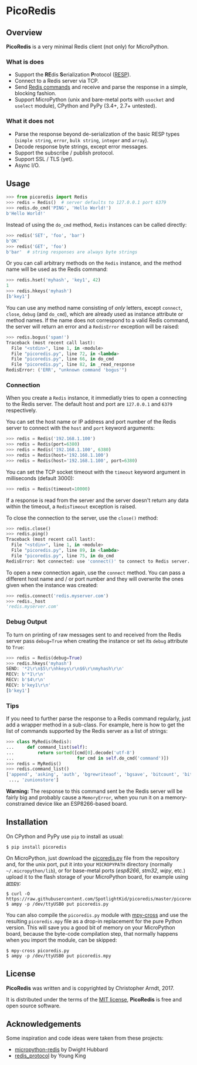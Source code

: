 PicoRedis
=========


## Overview

**PicoRedis** is a very minimal Redis client (not only) for MicroPython.


### What is does

* Support the **RE**dis **S**erialization **P**rotocol ([RESP]).
* Connect to a Redis server via TCP.
* Send [Redis commands] and receive and parse the response in a simple,
  blocking fashion.
* Support MicroPython (unix and bare-metal ports with `usocket` and `uselect`
  module), CPython and PyPy (3.4+, 2.7+ untested).


### What it does not

* Parse the response beyond de-serialization of the basic RESP types
  (`simple string`, `error`, `bulk string`, `integer` and `array`).
* Decode response byte strings, except error messages.
* Support the subscribe / publish protocol.
* Support SSL / TLS (yet).
* Async I/O.


## Usage

```python
>>> from picoredis import Redis
>>> redis = Redis()  # server defaults to 127.0.0.1 port 6379
>>> redis.do_cmd('PING', 'Hello World!')
b'Hello World!'
```

Instead of using the `do_cmd` method, `Redis` instances can be called directly:

```python
>>> redis('SET', 'foo', 'bar')
b'OK'
>>> redis('GET', 'foo')
b'bar'  # string responses are always byte strings
```

Or you can call arbitrary methods on the `Redis` instance, and the method name
will be used as the Redis command:

```python
>>> redis.hset('myhash', 'key1', 42)
1
>>> redis.hkeys('myhash')
[b'key1']
```

You can use any method name consisting of *only* letters, except `connect`,
`close`, `debug` (and `do_cmd`), which are already used as instance attribute
or method names. If the name does not correspond to a valid Redis command, the
server will return an error and a `RedisError` exception will be raised:

```python
>>> redis.bogus('spam!')
Traceback (most recent call last):
  File "<stdin>", line 1, in <module>
  File "picoredis.py", line 72, in <lambda>
  File "picoredis.py", line 66, in do_cmd
  File "picoredis.py", line 82, in _read_response
RedisError: ('ERR', "unknown command 'bogus'")
```


### Connection

When you create a `Redis` instance, it immediatly tries to open a connecting to
the Redis server. The default host and port are `127.0.0.1` and `6379`
respectively.

You can set the host name or IP address and port number of the Redis server to
connect with the `host` and `port` keyword arguments:

```python
>>> redis = Redis('192.168.1.100')
>>> redis = Redis(port=6380)
>>> redis = Redis('192.168.1.100', 6380)
>>> redis = Redis(host='192.168.1.100')
>>> redis = Redis(host='192.168.1.100', port=6380)
```

You can set the TCP socket timeout with the `timeout` keyword argument in
milliseconds (default 3000):

```python
>>> redis = Redis(timeout=10000)
```

If a response is read from the server and the server doesn't return any data
within the timeout, a `RedisTimeout` exception is raised.

To close the connection to the server, use the `close()` method:

```python
>>> redis.close()
>>> redis.ping()
Traceback (most recent call last):
  File "<stdin>", line 1, in <module>
  File "picoredis.py", line 89, in <lambda>
  File "picoredis.py", line 75, in do_cmd
RedisError: Not connected: use 'connect()' to connect to Redis server.
```

To open a new connection again, use the `connect` method. You can pass a
different host name and / or port number and they will overwrite the ones given
when the instance was created:

```python
>>> redis.connect('redis.myserver.com')
>>> redis._host
'redis.myserver.com'
```


### Debug Output

To turn on printing of raw messages sent to and received from the Redis server
pass `debug=True` when creating the instance or set its `debug` attribute to
`True`:

```python
>>> redis = Redis(debug=True)
>>> redis.hkeys('myhash')
SEND: '*2\r\n$5\r\nhkeys\r\n$6\r\nmyhash\r\n'
RECV: b'*1\r\n'
RECV: b'$4\r\n'
RECV: b'key1\r\n'
[b'key1']
```


### Tips

If you need to further parse the response to a Redis command regularly, just
add a wrapper method in a sub-class. For example, here is how to get the list
of commands supported by the Redis server as a list of strings:

```python
>>> class MyRedis(Redis):
...     def command_list(self):
...         return sorted([cmd[0].decode('utf-8')
...                        for cmd in self.do_cmd('command')])
>>> redis = MyRedis()
>>> redis.command_list()
['append', 'asking', 'auth', 'bgrewriteaof', 'bgsave', 'bitcount', 'bitfield',
 ..., 'zunionstore']
```

**Warning:** The response to this command sent be the Redis server will be
fairly big and probably cause a `MemoryError`, when you run it on a
memory-constrained device like an ESP8266-based board.


## Installation

On CPython and PyPy use `pip` to install as usual:

    $ pip install picoredis

On MicroPython, just download the [picoredis.py] file from the repository and,
for the unix port, put it into your `MICROPYPATH` directory (normally
`~/.micropython/lib`), or for base-metal ports (*esp8266*, *stm32*, *wipy*,
etc.) upload it to the flash storage of your MicroPython board, for example
using [ampy]:

    $ curl -O https://raw.githubusercontent.com/SpotlightKid/picoredis/master/picoredis.py
    $ ampy -p /dev/ttyUSB0 put picoredis.py

You can also compile the `picoredis.py` module with [mpy-cross] and use the
resulting `picoredis.mpy` file as a drop-in replacement for the pure Python
version. This will save you a good bit of memory on your MicroPython board,
because the byte-code compilation step, that normally happens when you import
the module, can be skipped:

    $ mpy-cross picoredis.py
    $ ampy -p /dev/ttyUSB0 put picoredis.mpy


## License

**PicoRedis** was written and is copyrighted by Christopher Arndt, 2017.

It is distributed under the terms of the [MIT license], **PicoRedis** is free
and open source software.


## Acknowledgements

Some inspiration and code ideas were taken from these projects:

* [micropython-redis] by Dwight Hubbard
* [redis_protocol] by Young King


[ampy]: https://github.com/adafruit/ampy
[micropython-redis]: https://github.com/dwighthubbard/micropython-redis
[mit license]: http://opensource.org/licenses/MIT
[mpy-cross]: https://github.com/micropython/micropython/tree/master/mpy-cross
[picoredis.py]: https://raw.githubusercontent.com/SpotlightKid/picoredis/master/picoredis.py
[redis commands]: https://redis.io/commands
[redis_protocol]: https://github.com/wayhome/redis_protocol
[resp]: https://redis.io/topics/protocol
